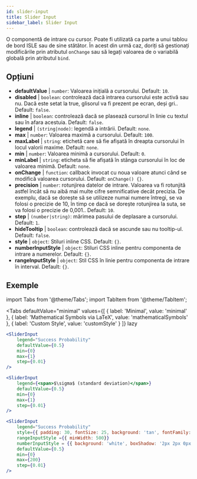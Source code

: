 ```yaml
---
id: slider-input
title: Slider Input
sidebar_label: Slider Input
---
```


O componentă de intrare cu cursor. Poate fi utilizată ca parte a unui tablou de bord ISLE sau de sine stătător. În acest din urmă caz, doriți să gestionați modificările prin atributul `onChange` sau să legați valoarea de o variabilă globală prin atributul `bind`.

## Opțiuni

* __defaultValue__ | `number`: Valoarea inițială a cursorului. Default: `10`.
* __disabled__ | `boolean`: controlează dacă intrarea cursorului este activă sau nu. Dacă este setat la true, glisorul va fi prezent pe ecran, deși gri.. Default: `false`.
* __inline__ | `boolean`: controlează dacă se plasează cursorul în linie cu textul sau în afara acestuia. Default: `false`.
* __legend__ | `(string|node)`: legendă a intrării. Default: `none`.
* __max__ | `number`: Valoarea maximă a cursorului. Default: `100`.
* __maxLabel__ | `string`: etichetă care să fie afișată în dreapta cursorului în locul valorii maxime. Default: `none`.
* __min__ | `number`: Valoarea minimă a cursorului. Default: `0`.
* __minLabel__ | `string`: eticheta să fie afișată în stânga cursorului în loc de valoarea minimă. Default: `none`.
* __onChange__ | `function`: callback invocat cu noua valoare atunci când se modifică valoarea cursorului. Default: `onChange() {}`.
* __precision__ | `number`: rotunjirea datelor de intrare. Valoarea va fi rotunjită astfel încât să nu aibă mai multe cifre semnificative decât precizia. De exemplu, dacă se dorește să se utilizeze numai numere întregi, se va folosi o precizie de 10, în timp ce dacă se dorește rotunjirea la suta, se va folosi o precizie de 0,001.. Default: `10`.
* __step__ | `(number|string)`: mărimea pasului de deplasare a cursorului. Default: `1`.
* __hideTooltip__ | `boolean`: controlează dacă se ascunde sau nu tooltip-ul. Default: `false`.
* __style__ | `object`: Stiluri inline CSS. Default: `{}`.
* __numberInputStyle__ | `object`: Stiluri CSS inline pentru componenta de intrare a numerelor. Default: `{}`.
* __rangeInputStyle__ | `object`: Stil CSS în linie pentru componenta de intrare în interval. Default: `{}`.


## Exemple

import Tabs from '@theme/Tabs';
import TabItem from '@theme/TabItem';

<Tabs
    defaultValue="minimal"
    values={[
        { label: 'Minimal', value: 'minimal' },
        { label: 'Mathematical Symbols via LaTeX', value: 'mathematicalSymbols' },
        { label: 'Custom Style', value: 'customStyle' }
    ]}
    lazy
>

<TabItem value="minimal">

```jsx live
<SliderInput
    legend="Success Probability"
    defaultValue={0.5}
    min={0}
    max={1}
    step={0.01}
/>
```

</TabItem>

<TabItem value="mathematicalSymbols">

```jsx live
<SliderInput
    legend={<span>$\sigma$ (standard deviation)</span>}
    defaultValue={0.5}
    min={0}
    max={1}
    step={0.01}
/>
```

</TabItem>

<TabItem value="customStyle">

```jsx live
<SliderInput
    legend="Success Probability"
    style={{ padding: 30, fontSize: 25, background: 'tan', fontFamily: 'Georgia'}}
    rangeInputStyle ={{ minWidth: 500}}
    numberInputStyle = {{ background: 'white', boxShadow: '2px 2px 0px black'}}
    defaultValue={0.5}
    min={0}
    max={200}
    step={0.01}
/>
```

</TabItem>

</Tabs>
